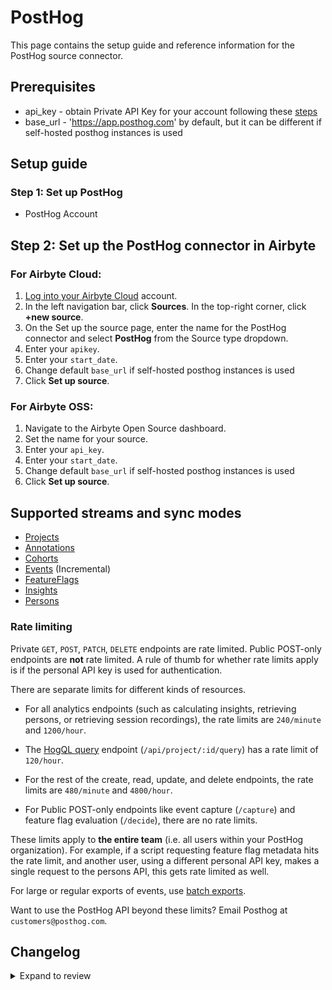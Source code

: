 # PostHog

This page contains the setup guide and reference information for the PostHog source connector.

## Prerequisites

- api_key - obtain Private API Key for your account following these [steps](https://posthog.com/docs/api/overview#how-to-obtain-a-personal-api-key)
- base_url - 'https://app.posthog.com' by default, but it can be different if self-hosted posthog instances is used

## Setup guide

### Step 1: Set up PostHog

- PostHog Account

## Step 2: Set up the PostHog connector in Airbyte

### For Airbyte Cloud:

1. [Log into your Airbyte Cloud](https://cloud.airbyte.com/workspaces) account.
2. In the left navigation bar, click **Sources**. In the top-right corner, click **+new source**.
3. On the Set up the source page, enter the name for the PostHog connector and select **PostHog** from the Source type dropdown.
4. Enter your `apikey`.
5. Enter your `start_date`.
6. Change default `base_url` if self-hosted posthog instances is used
7. Click **Set up source**.

### For Airbyte OSS:

1. Navigate to the Airbyte Open Source dashboard.
2. Set the name for your source.
3. Enter your `api_key`.
4. Enter your `start_date`.
5. Change default `base_url` if self-hosted posthog instances is used
6. Click **Set up source**.

## Supported streams and sync modes

- [Projects](https://posthog.com/docs/api/projects)
- [Annotations](https://posthog.com/docs/api/annotations)
- [Cohorts](https://posthog.com/docs/api/cohorts)
- [Events](https://posthog.com/docs/api/events) \(Incremental\)
- [FeatureFlags](https://posthog.com/docs/api/feature-flags)
- [Insights](https://posthog.com/docs/api/insights)
- [Persons](https://posthog.com/docs/api/people)

### Rate limiting

Private `GET`, `POST`, `PATCH`, `DELETE` endpoints are rate limited. Public POST-only endpoints are **not** rate limited. A rule of thumb for whether rate limits apply is if the personal API key is used for authentication.

There are separate limits for different kinds of resources.

- For all analytics endpoints (such as calculating insights, retrieving persons, or retrieving session recordings), the rate limits are `240/minute` and `1200/hour`.

- The [HogQL query](https://posthog.com/docs/hogql#api-access) endpoint (`/api/project/:id/query`) has a rate limit of `120/hour`.

- For the rest of the create, read, update, and delete endpoints, the rate limits are `480/minute` and `4800/hour`.

- For Public POST-only endpoints like event capture (`/capture`) and feature flag evaluation (`/decide`), there are no rate limits.

These limits apply to **the entire team** (i.e. all users within your PostHog organization). For example, if a script requesting feature flag metadata hits the rate limit, and another user, using a different personal API key, makes a single request to the persons API, this gets rate limited as well.

For large or regular exports of events, use [batch exports](https://posthog.com/docs/cdp).

Want to use the PostHog API beyond these limits? Email Posthog at `customers@posthog.com`.

## Changelog

<details>
  <summary>Expand to review</summary>

| Version | Date       | Pull Request                                             | Subject                                                                                                                 |
| :------ | :--------- | :------------------------------------------------------- | :---------------------------------------------------------------------------------------------------------------------- |
| 1.1.26 | 2025-09-30 | [64974](https://github.com/airbytehq/airbyte/pull/64974) | Update dependencies |
| 1.1.25 | 2025-02-01 | [53032](https://github.com/airbytehq/airbyte/pull/53032) | Update dependencies |
| 1.1.24 | 2025-01-25 | [52536](https://github.com/airbytehq/airbyte/pull/52536) | Update dependencies |
| 1.1.23 | 2025-01-18 | [51856](https://github.com/airbytehq/airbyte/pull/51856) | Update dependencies |
| 1.1.22 | 2025-01-11 | [51313](https://github.com/airbytehq/airbyte/pull/51313) | Update dependencies |
| 1.1.21 | 2024-12-28 | [50685](https://github.com/airbytehq/airbyte/pull/50685) | Update dependencies |
| 1.1.20 | 2024-12-21 | [50280](https://github.com/airbytehq/airbyte/pull/50280) | Update dependencies |
| 1.1.19 | 2024-12-14 | [49716](https://github.com/airbytehq/airbyte/pull/49716) | Update dependencies |
| 1.1.18 | 2024-12-12 | [49066](https://github.com/airbytehq/airbyte/pull/49066) | Starting with this version, the Docker image is now rootless. Please note that this and future versions will not be compatible with Airbyte versions earlier than 0.64 |
| 1.1.17 | 2024-10-29 | [47724](https://github.com/airbytehq/airbyte/pull/47724) | Update dependencies |
| 1.1.16 | 2024-10-28 | [47033](https://github.com/airbytehq/airbyte/pull/47033) | Update dependencies |
| 1.1.15 | 2024-10-12 | [46769](https://github.com/airbytehq/airbyte/pull/46769) | Update dependencies |
| 1.1.14 | 2024-10-05 | [46421](https://github.com/airbytehq/airbyte/pull/46421) | Update dependencies |
| 1.1.13 | 2024-09-28 | [46108](https://github.com/airbytehq/airbyte/pull/46108) | Update dependencies |
| 1.1.12 | 2024-09-21 | [45796](https://github.com/airbytehq/airbyte/pull/45796) | Update dependencies |
| 1.1.11 | 2024-09-14 | [45570](https://github.com/airbytehq/airbyte/pull/45570) | Update dependencies |
| 1.1.10 | 2024-09-07 | [45241](https://github.com/airbytehq/airbyte/pull/45241) | Update dependencies |
| 1.1.9 | 2024-08-31 | [44996](https://github.com/airbytehq/airbyte/pull/44996) | Update dependencies |
| 1.1.8 | 2024-08-24 | [44658](https://github.com/airbytehq/airbyte/pull/44658) | Update dependencies |
| 1.1.7 | 2024-08-17 | [44350](https://github.com/airbytehq/airbyte/pull/44350) | Update dependencies |
| 1.1.6 | 2024-08-13 | [44016](https://github.com/airbytehq/airbyte/pull/44016) | Fix `events` stream pagniator to workaround PostHog API issue [#13508](https://github.com/PostHog/posthog/issues/13508) |
| 1.1.5 | 2024-08-10 | [43488](https://github.com/airbytehq/airbyte/pull/43488) | Update dependencies |
| 1.1.4 | 2024-08-03 | [43232](https://github.com/airbytehq/airbyte/pull/43232) | Update dependencies |
| 1.1.3 | 2024-07-27 | [42769](https://github.com/airbytehq/airbyte/pull/42769) | Update dependencies |
| 1.1.2 | 2024-07-20 | [42151](https://github.com/airbytehq/airbyte/pull/42151) | Update dependencies |
| 1.1.1 | 2024-07-13 | [41823](https://github.com/airbytehq/airbyte/pull/41823) | Update dependencies |
| 1.1.0 | 2024-06-20 | [39763](https://github.com/airbytehq/airbyte/pull/39763) | Add `properties` and `uuid` attributes to persons stream |
| 1.0.0 | 2023-12-04 | [28593](https://github.com/airbytehq/airbyte/pull/28593) | Fix events.event type |
| 0.1.15 | 2023-10-28 | [31265](https://github.com/airbytehq/airbyte/pull/31265) | Fix Events stream datetime format |
| 0.1.14 | 2023-08-29 | [29947](https://github.com/airbytehq/airbyte/pull/29947) | Add optional field to spec: `events_time_step` |
| 0.1.13 | 2023-07-19 | [28461](https://github.com/airbytehq/airbyte/pull/28461) | Fixed EventsSimpleRetriever declaration |
| 0.1.12 | 2023-06-28 | [27764](https://github.com/airbytehq/airbyte/pull/27764) | Update following state breaking changes |
| 0.1.11 | 2023-06-09 | [27135](https://github.com/airbytehq/airbyte/pull/27135) | Fix custom EventsSimpleRetriever |
| 0.1.10 | 2023-04-15 | [24084](https://github.com/airbytehq/airbyte/pull/24084) | Increase `events` streams batch size |
| 0.1.9 | 2023-02-13 | [22906](https://github.com/airbytehq/airbyte/pull/22906) | Specified date formatting in specification |
| 0.1.8 | 2022-11-11 | [18993](https://github.com/airbytehq/airbyte/pull/18993) | connector migrated to low-code, added projects,insights streams, added project based slicing for all other streams |
| 0.1.7 | 2022-07-26 | [14585](https://github.com/airbytehq/airbyte/pull/14585) | Add missing 'properties' field to event attributes |
| 0.1.6 | 2022-01-20 | [8617](https://github.com/airbytehq/airbyte/pull/8617) | Update connector fields title/description |
| 0.1.5 | 2021-12-24 | [9082](https://github.com/airbytehq/airbyte/pull/9082) | Remove obsolete session_events and insights streams |
| 0.1.4 | 2021-09-14 | [6058](https://github.com/airbytehq/airbyte/pull/6058) | Support self-hosted posthog instances |
| 0.1.3 | 2021-07-20 | [4001](https://github.com/airbytehq/airbyte/pull/4001) | Incremental streams read only relevant pages |
| 0.1.2 | 2021-07-15 | [4692](https://github.com/airbytehq/airbyte/pull/4692) | Use account information for checking the connection |
| 0.1.1 | 2021-07-05 | [4539](https://github.com/airbytehq/airbyte/pull/4539) | Add `AIRBYTE_ENTRYPOINT` env variable for kubernetes support |
| 0.1.0 | 2021-06-08 | [3768](https://github.com/airbytehq/airbyte/pull/3768) | Initial Release |

</details>
